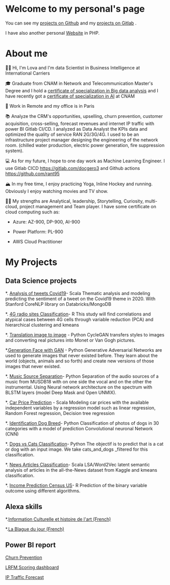 # Welcome to my personal's page

You can see my [projects on Github](https://github.com/rant95/) and my [projects on Gitlab](https://gitlab.com/docgero3) .

I have also another personal [Website](http://zarius.free.fr//) in PHP.

# About me

👋🏽 Hi, I'm Lova  and I'm data Scientist in Business Intelligence at International Carriers

🎓 Graduate from CNAM in Network and Telecommunication Master's Degree and I hold a [certificate of specialization in Big data analysis](https://formation.cnam.fr/rechercher-par-discipline/certificat-de-specialisation-analyste-de-donnees-massives-669531.kjsp) and I have recently got a [certificate of specialization in AI](https://formation.cnam.fr/rechercher-par-discipline/certificat-de-specialisation-intelligence-artificielle-1176377.kjsp) at CNAM

🌇 Work in Remote and my office is in Paris
 
📚 Analyze the CRM's opportunities, upselling, churn prevention, customer acquisition, cross-selling, forecast revenues and internet IP traffic with power BI Gitlab CI/CD.
I analyzed as Data Analyst the KPIs data and optimized the quality of service RAN 2G/3G/4G. I used to be an infrastructure project manager designing the engineering of the network room. (chilled water production, electric power generation, fire suppression system).

💻 As for my future, I hope to one day work as Machine Learning Engineer. I use Gitlab CICD https://gitlab.com/docgero3 and Github actions https://github.com/rant95

🏔 In my free time, I enjoy practicing Yoga, Inline Hockey and running. Obviously I enjoy watching movies and TV show.

💪🏽 My strengths are Analytical, leadership, Storytelling, Curiosity, multi-cloud, project management and Team player. I have some certificate on cloud computing such as:
- Azure: AZ-900, DP-900, AI-900 

- Power Platform: PL-900 

- AWS Cloud Practitioner



# My Projects

## Data Science projects

*. [Analysis of tweets Covid19](https://github.com/rant95/Sentiment_analysis_Tweet_covid)- Scala 
Thematic analysis and modeling predicting the sentiment of a tweet on the Covid19 theme in 2020. With Stanford CoreNLP library on Databricks/MongoDB 

*. [4G radio sites Classification](https://github.com/rant95/Classification-4G-Mobile-site)- R 
This study will find correlations and atypical cases between 4G cells through variable reduction (PCA) and hierarchical clustering and kmeans 

*. [Translation image to image](https://github.com/rant95/Advanced-artificial-intelligence/blob/main/Projet_cyclegan_Monet2photo_v3.ipynb) - Python
CycleGAN transfers styles to images and converting real pictures into Monet or Van Gogh pictures.

*.[Generation Face with GAN](https://github.com/rant95/Advanced-artificial-intelligence/blob/main/Project%20generation%20Face%20GAN.ipynb) - Python
Generative Adversarial Networks are used to generate images that never existed before. They learn about the world (objects, animals and so forth) and create new versions of those images that never existed.

*. [Music Source Separation](https://github.com/rant95/Separation_audio_source)- Python 
Separation of the audio sources of a music from MUSDB18 with on one side the vocal and on the other the instrumental. Using Neural network architecture on the spectrum with BLSTM layers (model Deep Mask and Open UNMIX).

*. [Car Price Prediction](https://github.com/rant95/Car-Price-Prediction) - Scala
Modeling car prices with the available independent variables by a regression model such as linear regression, Random Forest regression, Decision tree regression

*. [Identification Dog Breed](https://github.com/rant95/Dog_breed_classification)- Python 
Classification of photos of dogs in 30 categories with a model of prediction Convolutional neuronal Network (CNN) 

*. [Dogs vs Cats Classification](https://github.com/rant95/Dogs_vs_Cats_classification/blob/main/dogs_vs_cats.ipynb)- Python 
The objectif is to predict that is a cat or dog with an input image. We take cats_and_dogs _filtered for this classification.

*. [News Articles Classification](https://github.com/rant95/All_the_news_Analysis_NLP)- Scala 
LSA/Word2Vec latent semantic analysis of articles in the all-the-News dataset from Kaggle and kmeans classification.

*. [Income Prediction Census US](https://github.com/rant95/Challenge-Data-Census-US)- R 
Prediction of the binary variable outcome using different algorithms. 

## Alexa skills

*.[Information Culturelle et histoire de l'art (French)](https://www.amazon.fr/dp/B09QCR1528)


*.[La Blague du jour (French)](https://www.amazon.fr/dp/B09Q3DDPBH)

## Power BI report

[Churn Prevention](https://gitlab.com/docgero3/churn)

[LRFM Scoring dashboard](https://gitlab.com/docgero3/customers-segmentation)

[IP Traffic Forecast](https://gitlab.com/docgero3/traffic)



